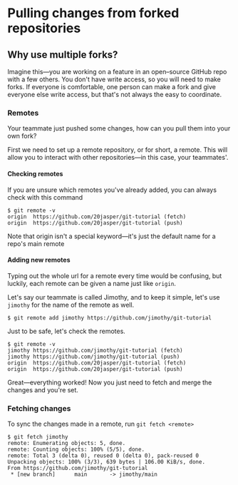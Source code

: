 # Pulling changes from forked repositories

## Why use multiple forks? 
Imagine this—you are working on a feature in an open–source GitHub repo with a few others. You don't have write access, so you will need to make forks. If everyone is comfortable, one person can make a fork and give everyone else write access, but that's not always the easy to coordinate. 

### Remotes
Your teammate just pushed some changes, how can you pull them into your own fork?

First we need to set up a remote repository, or for short, a remote. This will allow you to interact with other repositories—in this case, your teammates'. 

#### Checking remotes
If you are unsure which remotes you've already added, you can always check with this command

```
$ git remote -v
origin	https://github.com/20jasper/git-tutorial (fetch)
origin	https://github.com/20jasper/git-tutorial (push)
```
Note that origin isn't a special keyword—it's just the default name for a repo's main remote
#### Adding new remotes
Typing out the whole url for a remote every time would be confusing, but luckily, each remote can be given a name just like `origin`. 

Let's say our teammate is called Jimothy, and to keep it simple, let's use `jimothy` for the name of the remote as well.

```git
$ git remote add jimothy https://github.com/jimothy/git-tutorial
```

Just to be safe, let's check the remotes.
```
$ git remote -v
jimothy	https://github.com/jimothy/git-tutorial (fetch)
jimothy	https://github.com/jimothy/git-tutorial (push)
origin	https://github.com/20jasper/git-tutorial (fetch)
origin	https://github.com/20jasper/git-tutorial (push)
```

Great—everything worked! Now you just need to fetch and merge the changes and you're set.

### Fetching changes
To sync the changes made in a remote, run `git fetch <remote>`

```
$ git fetch jimothy
remote: Enumerating objects: 5, done.
remote: Counting objects: 100% (5/5), done.
remote: Total 3 (delta 0), reused 0 (delta 0), pack-reused 0
Unpacking objects: 100% (3/3), 639 bytes | 106.00 KiB/s, done.
From https://github.com/jimothy/git-tutorial
 * [new branch]      main       -> jimothy/main
```